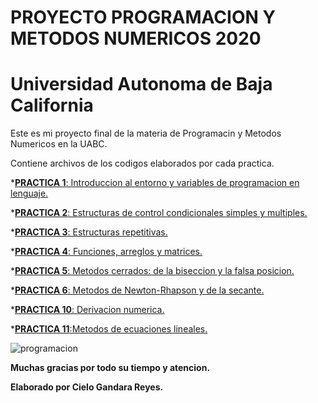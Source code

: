 # PROYECTO PROGRAMACION Y METODOS NUMERICOS 2020
# Universidad Autonoma de Baja California


Este es mi proyecto final de la materia de Programacin y Metodos Numericos en la UABC.

Contiene archivos de los codigos elaborados por cada practica.

*[**PRACTICA 1**: Introduccion al entorno y variables de programacion en lenguaje.](https://github.com/cielog25/Proyecto-Programacion-y-Metodos-Numericos-Cielo-/tree/main/PRACTICA%201)

*[**PRACTICA 2**: Estructuras de control condicionales simples y multiples.](https://github.com/cielog25/Proyecto-Programacion-y-Metodos-Numericos-Cielo-/tree/main/Practica%202)

*[**PRACTICA 3**: Estructuras repetitivas.](https://github.com/cielog25/Proyecto-Programacion-y-Metodos-Numericos-Cielo-/tree/main/PRACTICA%203)

*[**PRACTICA 4**: Funciones, arreglos y matrices.](https://github.com/cielog25/Proyecto-Programacion-y-Metodos-Numericos-Cielo-/tree/main/PRACTICA%204)

*[**PRACTICA 5**: Metodos cerrados: de la biseccion y la falsa posicion.](https://github.com/cielog25/Proyecto-Programacion-y-Metodos-Numericos-Cielo-/tree/main/Practica%205)

*[**PRACTICA 6**: Metodos de Newton-Rhapson y de la secante.](https://github.com/cielog25/Proyecto-Programacion-y-Metodos-Numericos-Cielo-/tree/main/Practica%206)

*[**PRACTICA 10**: Derivacion numerica.](https://github.com/cielog25/Proyecto-Programacion-y-Metodos-Numericos-Cielo-/tree/main/Practica%2010)

*[**PRACTICA 11**:Metodos de ecuaciones lineales.](https://github.com/cielog25/Proyecto-Programacion-y-Metodos-Numericos-Cielo-/tree/main/PRACTICA%2011)


![programacion](https://static.wixstatic.com/media/669128_ec1c7a78e9694aec8a07c2e48b292ae1~mv2.gif)

**Muchas gracias por todo su tiempo y atencion.**

**Elaborado por Cielo Gandara Reyes.**



